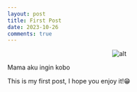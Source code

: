 ```yaml
---
layout: post
title: First Post
date: 2023-10-26
comments: true
---
```

<span style="display:block;text-align:center">![alt](https://ivanafirmansyah.github.io/assets/img/kobo.jpg)<span>


Mama aku ingin kobo

This is my first post, I hope you enjoy it!😁
